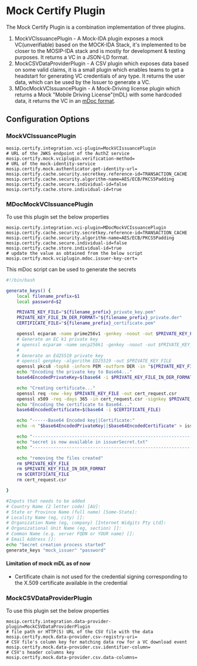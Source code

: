 # Mock Certify Plugin

The Mock Certify Plugin is a combination implementation of three plugins.

1. MockVCIssuancePlugin - A Mock-IDA plugin exposes a mock VC(unverifiable) based on the MOCK-IDA Stack, it's implemented to be closer to the MOSIP-IDA stack and is mostly for development & testing purposes. It returns a VC in a JSON-LD format.
2. MockCSVDataProviderPlugin - A CSV plugin which exposes data based on some valid claims, it is a small plugin which enables teams to get a headstart for generating VC credentials of any type. It returns the user data, which can be used by the Issuer to generate a VC.
3. MDocMockVCIssuancePlugin - A Mock-Driving license plugin which returns a Mock "Mobile Driving License"(mDL) with some hardcoded data, it returns the VC in an [mDoc format](https://openid.net/specs/openid-4-verifiable-credential-issuance-1_0-13.html#name-iso-mdl).


## Configuration Options

### MockVCIssuancePlugin

```properties
mosip.certify.integration.vci-plugin=MockVCIssuancePlugin
# URL of the JWKS endpoint of the AuthZ service
mosip.certify.mock.vciplugin.verification-method=
# URL of the mock-identity-service
mosip.certify.mock.authenticator.get-identity-url=
mosip.certify.cache.security.secretkey.reference-id=TRANSACTION_CACHE
mosip.certify.cache.security.algorithm-name=AES/ECB/PKCS5Padding
mosip.certify.cache.secure.individual-id=false
mosip.certify.cache.store.individual-id=true
```


### MDocMockVCIssuancePlugin

To use this plugin set the below properties

```properties
mosip.certify.integration.vci-plugin=MDocMockVCIssuancePlugin
mosip.certify.cache.security.secretkey.reference-id=TRANSACTION_CACHE
mosip.certify.cache.security.algorithm-name=AES/ECB/PKCS5Padding
mosip.certify.cache.secure.individual-id=false
mosip.certify.cache.store.individual-id=true
# update the value as obtained from the below script
mosip.certify.mock.vciplugin.mdoc.issuer-key-cert=
```

This mDoc script can be used to generate the secrets

```bash
#!/bin/bash

generate_keys() {
    local filename_prefix=$1
    local password=$2

    PRIVATE_KEY_FILE="${filename_prefix}_private_key.pem"
    PRIVATE_KEY_FILE_IN_DER_FORMAT="${filename_prefix}_private.der"
    CERTIFICATE_FILE="${filename_prefix}_certificate.pem"

    openssl ecparam -name prime256v1 -genkey -noout -out $PRIVATE_KEY_FILE
    # Generate an EC k1 private key
    # openssl ecparam -name secp256k1 -genkey -noout -out $PRIVATE_KEY_FILE
    #
    # Generate an Ed25519 private key
    # openssl genpkey -algorithm ED25519 -out $PRIVATE_KEY_FILE
    openssl pkcs8 -topk8 -inform PEM -outform DER -in "${PRIVATE_KEY_FILE}" -nocrypt -out "${PRIVATE_KEY_FILE_IN_DER_FORMAT}"
    echo "Encoding the private key to Base64..."
    base64EncodedPrivateKey=$(base64 -i $PRIVATE_KEY_FILE_IN_DER_FORMAT)

    echo "Creating certificate..."
    openssl req -new -key $PRIVATE_KEY_FILE -out cert_request.csr
    openssl x509 -req -days 365 -in cert_request.csr -signkey $PRIVATE_KEY_FILE -out $CERTIFICATE_FILE -passin pass:$password -extensions v3_req
    echo "Encoding the certificate to Base64..."
    base64EncodedCertificate=$(base64 -i $CERTIFICATE_FILE)

    echo "------Base64 Encoded key||Certificate:"
    echo -n "$base64EncodedPrivateKey||$base64EncodedCertificate" > issuerSecret.txt

    echo "------------------------------------------------------------------------------"
    echo "secret is now available in issuerSecret.txt"
    echo "------------------------------------------------------------------------------"

    echo "removing the files created"
    rm $PRIVATE_KEY_FILE
    rm $PRIVATE_KEY_FILE_IN_DER_FORMAT
    rm $CERTIFICATE_FILE
    rm cert_request.csr

}

#Inputs that needs to be added
# Country Name (2 letter code) [AU]:
# State or Province Name (full name) [Some-State]:
# Locality Name (eg, city) []:
# Organization Name (eg, company) [Internet Widgits Pty Ltd]:
# Organizational Unit Name (eg, section) []:
# Common Name (e.g. server FQDN or YOUR name) []:
# Email Address []:
echo "Secret creation process started"
generate_keys "mock_issuer" "password"
```

#### Limitation of mock mDL as of now

- Certificate chain is not used for the credential signing corresponding to the  X.509 certificate available in the credential


### MockCSVDataProviderPlugin

To use this plugin set the below properties

```properties
mosip.certify.integration.data-provider-plugin=MockCSVDataProviderPlugin
# file path or HTTP(S) URL of the CSV file with the data
mosip.certify.mock.data-provider.csv-registry-uri=
# CSV file's column key for matching data row for a VC download event
mosip.certify.mock.data-provider.csv.identifier-column=
# CSV's header columns key
mosip.certify.mock.data-provider.csv.data-columns=
```

